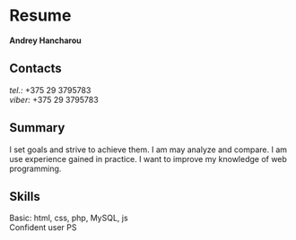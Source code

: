 # Resume  
**Andrey Hancharou**

## Contacts
*tel.:* +375 29 3795783  
*viber:* +375 29 3795783

## Summary
I set goals and strive to achieve them. I am may analyze and compare. I am use experience gained in practice. I want to improve my knowledge of web programming.

## Skills
Basic: html, css, php, MySQL, js   
Confident user PS